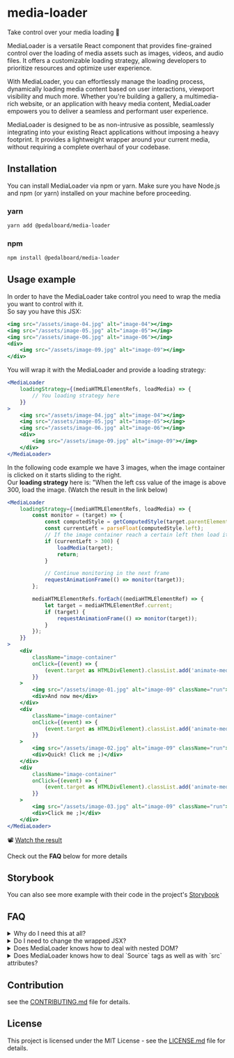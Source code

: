 # media-loader

Take control over your media loading 💪

MediaLoader is a versatile React component that provides fine-grained control over the loading of media assets such as images, videos, and audio files. It offers a customizable loading strategy, allowing developers to prioritize resources and optimize user experience.

With MediaLoader, you can effortlessly manage the loading process, dynamically loading media content based on user interactions, viewport visibility and much more. Whether you're building a gallery, a multimedia-rich website, or an application with heavy media content, MediaLoader empowers you to deliver a seamless and performant user experience.

MediaLoader is designed to be as non-intrusive as possible, seamlessly integrating into your existing React applications without imposing a heavy footprint. It provides a lightweight wrapper around your current media, without requiring a complete overhaul of your codebase.


## Installation

You can install MediaLoader via npm or yarn. Make sure you have Node.js and npm (or yarn) installed on your machine before proceeding.

### yarn
```bash
yarn add @pedalboard/media-loader
```

### npm

```bash
npm install @pedalboard/media-loader
```


## Usage example
In order to have the MediaLoader take control you need to wrap the media you want to control with it.<br>
So say you have this JSX:
```jsx
<img src="/assets/image-04.jpg" alt="image-04"></img>
<img src="/assets/image-05.jpg" alt="image-05"></img>
<img src="/assets/image-06.jpg" alt="image-06"></img>
<div>
    <img src="/assets/image-09.jpg" alt="image-09"></img>
</div>
```

You will wrap it with the MediaLoader and provide a loading strategy:
```jsx
<MediaLoader
    loadingStrategy={(mediaHTMLElementRefs, loadMedia) => {
        // You loading strategy here
    }}
>
    <img src="/assets/image-04.jpg" alt="image-04"></img>
    <img src="/assets/image-05.jpg" alt="image-05"></img>
    <img src="/assets/image-06.jpg" alt="image-06"></img>
    <div>
        <img src="/assets/image-09.jpg" alt="image-09"></img>
    </div>
</MediaLoader>
```

In the following code example we have 3 images, when the image container is clicked on it starts sliding to the right.<br>
Our **loading strategy** here is: "When the left css value of the image is above 300, load the image.
(Watch the result in the link below)

```jsx
<MediaLoader
    loadingStrategy={(mediaHTMLElementRefs, loadMedia) => {
        const monitor = (target) => {
            const computedStyle = getComputedStyle(target.parentElement);
            const currentLeft = parseFloat(computedStyle.left);
            // If the image container reach a certain left then load it
            if (currentLeft > 300) {
                loadMedia(target);
                return;
            }

            // Continue monitoring in the next frame
            requestAnimationFrame(() => monitor(target));
        };

        mediaHTMLElementRefs.forEach((mediaHTMLElementRef) => {
            let target = mediaHTMLElementRef.current;
            if (target) {
                requestAnimationFrame(() => monitor(target));
            }
        });
    }}
>
    <div
        className="image-container"
        onClick={(event) => {
            (event.target as HTMLDivElement).classList.add('animate-media');
        }}
    >
        <img src="/assets/image-01.jpg" alt="image-09" className="run"></img>
        <div>And now me</div>
    </div>
    <div
        className="image-container"
        onClick={(event) => {
            (event.target as HTMLDivElement).classList.add('animate-media');
        }}
    >
        <img src="/assets/image-02.jpg" alt="image-09" className="run"></img>
        <div>Quick! Click me ;)</div>
    </div>
    <div
        className="image-container"
        onClick={(event) => {
            (event.target as HTMLDivElement).classList.add('animate-media');
        }}
    >
        <img src="/assets/image-03.jpg" alt="image-09" className="run"></img>
        <div>Click me ;)</div>
    </div>
</MediaLoader>
```

📽️ [Watch the result](./docs/assets/images-animation.mp4) 

Check out the **FAQ** below for more details


## Storybook
You can also see more example with their code in the project's [Storybook](https://65f0a7c612ec612e3b7b2059-pqygczjhcu.chromatic.com/)


## FAQ
<details>
    <summary>Why do I need this at all?</summary>
        <p>
        As your browser begins parsing your HTML document, it initiates the loading process for all media content included on the page by default. However, handling numerous or sizable media files in this manner can strain network resources and delay the loading of essential assets, adversely impacting page performance. It's important to note that in many cases, fetching the entirety of the media content isn't necessary for the page to achieve readiness and interactivity. To mitigate these issues, implementing techniques like lazy loading through tools such as MediaLoader can significantly improve page loading times and user experience. By selectively loading media assets based on user interaction or viewport visibility, MediaLoader helps optimize resource utilization and enhances overall performance.
        </p>
</details>

<details>
    <summary>Do I need to change the wrapped JSX?</summary>
        <p>
        Nope.
        The MediaLoader was made as such that you do not need to change the structure of your JSX. Simply wrap it and you should be good to go.
        </p>
</details>

<details>
    <summary>Does MediaLoader knows how to deal with nested DOM?</summary>
        <p>
        Yep :)
        </p>
</details>

<details>
    <summary>Does MediaLoader knows how to deal `Source` tags as well as with `src` attributes?</summary>
        <p>
        Yes!
        MediaLoader can control both formats of Video and Audio tags.  
        </p>
</details>

## Contribution
see the [CONTRIBUTING.md](CONTRIBUTING.md) file for details.

## License

This project is licensed under the MIT License - see the [LICENSE.md](LICENSE.md) file for details.
